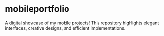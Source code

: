 # mobileportfolio
A digital showcase of my mobile projects! This repository highlights elegant interfaces, creative designs, and efficient implementations.
